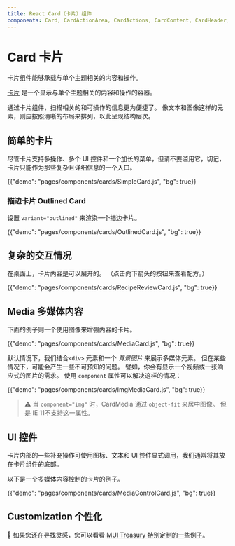 ```yaml
---
title: React Card（卡片）组件
components: Card, CardActionArea, CardActions, CardContent, CardHeader, CardMedia, Collapse, Paper
---
```


# Card 卡片

<p class="description">卡片组件能够承载与单个主题相关的内容和操作。</p>

[卡片](https://material.io/design/components/cards.html) 是一个显示与单个主题相关的内容和操作的容器。

通过卡片组件，扫描相关的和可操作的信息更为便捷了。 像文本和图像这样的元素，则应按照清晰的布局来排列，以此呈现结构层次。

## 简单的卡片

尽管卡片支持多操作、多个 UI 控件和一个加长的菜单，但请不要滥用它，切记，卡片只能作为那些复杂且详细信息的一个入口。

{{"demo": "pages/components/cards/SimpleCard.js", "bg": true}}

### 描边卡片 Outlined Card

设置 `variant="outlined"` 来渲染一个描边卡片。

{{"demo": "pages/components/cards/OutlinedCard.js", "bg": true}}

## 复杂的交互情况

在桌面上，卡片内容是可以展开的。 （点击向下箭头的按钮来查看配方。）

{{"demo": "pages/components/cards/RecipeReviewCard.js", "bg": true}}

## Media 多媒体内容

下面的例子则一个使用图像来增强内容的卡片。

{{"demo": "pages/components/cards/MediaCard.js", "bg": true}}

默认情况下，我们结合`<div>` 元素和一个 *背景图片* 来展示多媒体元素。 但在某些情况下，可能会产生一些不可预知的问题。 譬如，你会有显示一个视频或一张响应式的图片的需求。 使用 `component` 属性可以解决这样的情况：

{{"demo": "pages/components/cards/ImgMediaCard.js", "bg": true}}

> ⚠️ 当 `component="img"` 时，CardMedia 通过 `object-fit` 来居中图像。 但是 IE 11不支持这一属性。

## UI 控件

卡片内部的一些补充操作可使用图标、文本和 UI 控件显式调用，我们通常将其放在卡片组件的底部。

以下是一个多媒体内容控制的卡片的例子。

{{"demo": "pages/components/cards/MediaControlCard.js", "bg": true}}

## Customization 个性化

🎨 如果您还在寻找灵感，您可以看看 [MUI Treasury 特别定制的一些例子](https://mui-treasury.com/components/card)。
